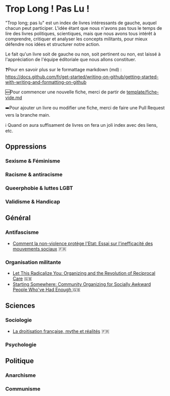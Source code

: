 # Trop Long ! Pas Lu !

"Trop long; pas lu" est un index de livres intéressants de gauche, auquel chacun peut participer. L'idée étant que nous n'avons pas tous le temps de lire des livres politiques, scientiques, mais que nous avons tous intérêt à comprendre, critiquer et analyser les concepts militants, pour mieux défendre nos idées et structurer notre action.

Le fait qu'un livre soit de gauche ou non, soit pertinent ou non, est laissé à l'appréciation de l'équipe éditoriale que nous allons constituer.

❓Pour en savoir plus sur le formattage markdown (md) : https://docs.github.com/fr/get-started/writing-on-github/getting-started-with-writing-and-formatting-on-github

🆕Pour commencer une nouvelle fiche, merci de partir de [template/fiche-vide.md](template/fiche-vide.md)

➡️Pour ajouter un livre ou modifier une fiche, merci de faire une Pull Request vers la branche main.

ℹ️ Quand on aura suffisament de livres on fera un joli index avec des liens, etc.

## Oppressions

### Sexisme & Féminisme

### Racisme & antiracisme

### Queerphobie & luttes LGBT

### Validisme & Handicap

## Général

### Antifascisme
- [Comment la non-violence protège l'Etat: Essai sur l'inefficacité des mouvements sociaux](livres/CommentLaNonViolenceProtegeLEtat.md) 🇫🇷

### Organisation militante
- [Let This Radicalize You: Organizing and the Revolution of Reciprocal Care](livres/LetThisRadicalizeYou.md) 🇬🇧
- [Starting Somewhere: Community Organizing for Socially Awkward People Who've Had Enough ](livres/StartingSomewhere.md) 🇬🇧

## Sciences 

### Sociologie
- [La droitisation française, mythe et réalités](livres/LaDroitisationFrancaise.md) 🇫🇷 

### Psychologie

## Politique

### Anarchisme

### Communisme
